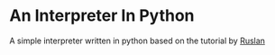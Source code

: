 # An Interpreter In Python

A simple interpreter written in python based on the tutorial by [Ruslan](https://ruslanspivak.com/lsbasi-part1/)